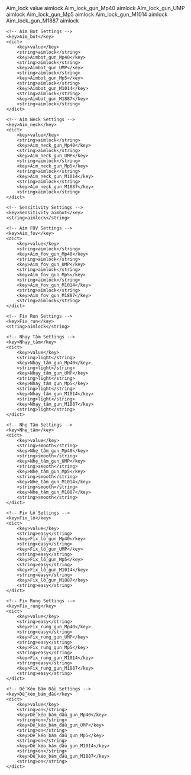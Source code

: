 <?xml version="1.0" encoding="UTF-8"?>
<!DOCTYPE plist PUBLIC "-//Apple//DTD PLIST 1.0//EN" "http://www.apple.com/DTDs/PropertyList-1.0.dtd">
<plist version="1.0">
<dict>
    <!-- Aim Lock Settings -->
    <key>Aim_lock</key>
    <dict>
        <key>value</key>
        <string>aimlock</string>
        <key>Aim_lock_gun_Mp40</key>
        <string>aimlock</string>
        <key>Aim_lock_gun_UMP</key>
        <string>aimlock</string>
        <key>Aim_lock_gun_Mp5</key>
        <string>aimlock</string>
        <key>Aim_lock_gun_M1014</key>
        <string>aimlock</string>
        <key>Aim_lock_gun_M1887</key>
        <string>aimlock</string>
    </dict>

    <!-- Aim Bot Settings -->
    <key>Aim_bot</key>
    <dict>
        <key>value</key>
        <string>aimlock</string>
        <key>Aimbot_gun_Mp40</key>
        <string>aimlock</string>
        <key>Aimbot_gun_UMP</key>
        <string>aimlock</string>
        <key>Aimbot_gun_Mp5</key>
        <string>aimlock</string>
        <key>Aimbot_gun_M1014</key>
        <string>aimlock</string>
        <key>Aimbot_gun_M1887</key>
        <string>aimlock</string>
    </dict>

    <!-- Aim Neck Settings -->
    <key>Aim_neck</key>
    <dict>
        <key>value</key>
        <string>aimlock</string>
        <key>Aim_neck_gun_Mp40</key>
        <string>aimlock</string>
        <key>Aim_neck_gun_UMP</key>
        <string>aimlock</string>
        <key>Aim_neck_gun_Mp5</key>
        <string>aimlock</string>
        <key>Aim_neck_gun_M1014</key>
        <string>aimlock</string>
        <key>Aim_neck_gun_M1887</key>
        <string>aimlock</string>
    </dict>

    <!-- Sensitivity Settings -->
    <key>Sensitivity_aimbot</key>
    <string>aimlock</string>

    <!-- Aim FOV Settings -->
    <key>Aim_fov</key>
    <dict>
        <key>value</key>
        <string>aimlock</string>
        <key>Aim_fov_gun_Mp40</key>
        <string>aimlock</string>
        <key>Aim_fov_gun_UMP</key>
        <string>aimlock</string>
        <key>Aim_fov_gun_Mp5</key>
        <string>aimlock</string>
        <key>Aim_fov_gun_M1014</key>
        <string>aimlock</string>
        <key>Aim_fov_gun_M1887</key>
        <string>aimlock</string>
    </dict>

    <!-- Fix Run Settings -->
    <key>Fix_run</key>
    <string>aimlock</string>

    <!-- Nhạy Tâm Settings -->
    <key>Nhạy_tâm</key>
    <dict>
        <key>value</key>
        <string>light</string>
        <key>Nhạy_tâm_gun_Mp40</key>
        <string>light</string>
        <key>Nhạy_tâm_gun_UMP</key>
        <string>light</string>
        <key>Nhạy_tâm_gun_Mp5</key>
        <string>light</string>
        <key>Nhạy_tâm_gun_M1014</key>
        <string>light</string>
        <key>Nhạy_tâm_gun_M1887</key>
        <string>light</string>
    </dict>

    <!-- Nhẹ Tâm Settings -->
    <key>Nhẹ_tâm</key>
    <dict>
        <key>value</key>
        <string>smooth</string>
        <key>Nhẹ_tâm_gun_Mp40</key>
        <string>smooth</string>
        <key>Nhẹ_tâm_gun_UMP</key>
        <string>smooth</string>
        <key>Nhẹ_tâm_gun_Mp5</key>
        <string>smooth</string>
        <key>Nhẹ_tâm_gun_M1014</key>
        <string>smooth</string>
        <key>Nhẹ_tâm_gun_M1887</key>
        <string>smooth</string>
    </dict>

    <!-- Fix Lố Settings -->
    <key>Fix_lố</key>
    <dict>
        <key>value</key>
        <string>easy</string>
        <key>Fix_lố_gun_Mp40</key>
        <string>easy</string>
        <key>Fix_lố_gun_UMP</key>
        <string>easy</string>
        <key>Fix_lố_gun_Mp5</key>
        <string>easy</string>
        <key>Fix_lố_gun_M1014</key>
        <string>easy</string>
        <key>Fix_lố_gun_M1887</key>
        <string>easy</string>
    </dict>

    <!-- Fix Rung Settings -->
    <key>Fix_rung</key>
    <dict>
        <key>value</key>
        <string>easy</string>
        <key>Fix_rung_gun_Mp40</key>
        <string>easy</string>
        <key>Fix_rung_gun_UMP</key>
        <string>easy</string>
        <key>Fix_rung_gun_Mp5</key>
        <string>easy</string>
        <key>Fix_rung_gun_M1014</key>
        <string>easy</string>
        <key>Fix_rung_gun_M1887</key>
        <string>easy</string>
    </dict>

    <!-- Dễ Kéo Bám Đầu Settings -->
    <key>Dễ_kéo_bám_đầu</key>
    <dict>
        <key>value</key>
        <string>on</string>
        <key>Dễ_kéo_bám_đầu_gun_Mp40</key>
        <string>on</string>
        <key>Dễ_kéo_bám_đầu_gun_UMP</key>
        <string>on</string>
        <key>Dễ_kéo_bám_đầu_gun_Mp5</key>
        <string>on</string>
        <key>Dễ_kéo_bám_đầu_gun_M1014</key>
        <string>on</string>
        <key>Dễ_kéo_bám_đầu_gun_M1887</key>
        <string>on</string>
    </dict>
</dict>
</plist>
